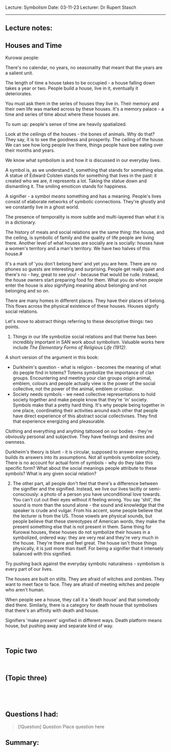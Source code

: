 Lecture: Symbolism
Date: 03-11-23
Lecturer: Dr Rupert Stasch

---
## Lecture notes:

## Houses and Time

Kurowai people:

There's no calendar, no years, no seasonality that meant that the years are a salient unit.

The length of time a house takes to be occupied - a house falling down takes a year or two. People build a house, live in it, eventually it deteriorates.

You must ask them in the series of houses they live in.
Their memory and their own life was marked across by these houses.
It's a memory palace - a time and series of time about where these houses are.

To sum up: people's sense of time are heavily spatialized. 

Look at the ceilings of the houses - the bones of animals. Why do that? They say, it is to see the goodness and prosperity. The ceiling of the house. We can see how long people live there, things people have bee eating over their months and years.

We know what symbolism is and how it is discussed in our everyday lives.

A symbol is, as we understand it, something that stands for something else. A statue of Edward Colsten stands for something that lives in the past: it created who we are, it represents a lot. Taking the statue down and dismantling it. The smiling emoticon stands for happiness.

A signifier - a symbol *means* something and has a meaning. People's lives consist of elaborate networks of symbolic connections. They're ghostly and we constantly live in a ghost world.

The presence of temporality is more subtle and multi-layered than what it is in a dictionary.

The history of meals and social relations are the same thing: the house, and the ceiling, is symbolic of family and the quality of life people are living there. Another level of what houses are socially are is socially: houses have a women's territory and a man's territory. We have two halves of this house.#

It's a mark of 'you don't belong here' and yet you are here. There are no phones so guests are interesting and surprising. People get really quiet and there's no - hey, great to see you! - because that would be rude. Instead, the house owners start preparing food for them. What you do when people enter the house is also signifying meaning about belonging and not belonging and so on.

There are many homes in different places. They have their places of belong. This flows across the physical existence of these houses. Houses signify social relations.

Let's move to abstract things referring to these descriptive things: two points.
1. Things in our life symbolize social relations and that theme has been incredibly important in SAN work about symbolism. Valuable works here include *The Elementary Forms of Religious Life (1912)*.

A short version of the argument in this book:
- Durkheim's question - what is religion - becomes the meaning of what do people find in totems? Totems symbolize the importance of clan groups. Encountering and meeting your clan groups origin animal, emblem, colours and people actually view is the power of the social collective, not the power of the animal, emblem or colour.
- Society needs symbols - we need collective representations to hold society together and make people know that they're 'in' society. Symbols make that a pretty hard thing. It's why people being together in one place, coordinating their activities around each other that people have direct experience of this abstract social collectivises. They find that experience energizing and pleasurable.

Clothing and everything and anything tattooed on our bodies - they're obviously personal and subjective. They have feelings and desires and ownness.

Durkheim's theory is blunt - it is circular, supposed to answer everything, builds its answers into its assumptions. Not all symbols symbolize society. There is no account for actual form of symbols - why do they take this specific form? What about the social meanings people attribute to these symbols? What is any given social relation?

2. The other part, all people don't feel that there's a difference between the signifier and the signified. Instead, we live our lives tacitly or semi-consciously: a photo of a person you have unconditional love towards. You can't cut out their eyes without it feeling wrong. You say 'shit', the sound is more than the sound alone - the sound and knowledge that the speaker is crude and vulgar. From his accent, some people believe that the lecturer is from the US. Those vowels are physical sounds, but people believe that these stereotypes of American words, they make the present something else that is not present in them. Same thing for Kurowai houses, these houses do not symbolize their houses in a symbolized, ordered way: they are very real and they're very much in the house. They're there and feel great. The house isn't those things physically, it is just more than itself. For being a signifier that it intensely balanced with this signified.

Try pushing back against the everyday symbolic naturalness - symbolism is every part of our lives.

The houses are built on stilts. They are afraid of witches and zombies. They want to meet face to face. They are afraid of meeting witches and people who aren't human.

When people see a house, they call it a 'death house' and that somebody died there. Similarly, there is a category for death house that symbolises that there's an affinity with death and house.

Signifiers 'make present' signified in different ways. Death platform means house, but pushing away and separate kind of way.


```ad-quote


```

## Topic two

```ad-quote


```

## (Topic three)

```ad-important


```

```ad-error


```


## Questions I had:

> [!Question] Question
> Place question here


## Summary: